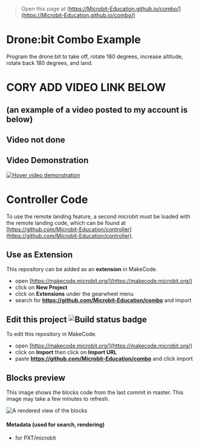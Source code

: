 
> Open this page at [https://Microbit-Education.github.io/combo/](https://Microbit-Education.github.io/combo/)

# Drone:bit Combo Example
Program the drone:bit to take off, rotate 180 degrees, increase altitude, rotate back 180 degrees, and land.

# CORY ADD VIDEO LINK BELOW
## (an example of a video posted to my account is below)
## Video not done
## Video Demonstration <!--Video embedded as image wrapped in a link-->
[![Hover video demonstration](https://img.youtube.com/vi/zqUvSMOW19Q/0.jpg)](https://youtu.be/zqUvSMOW19Q)

# Controller Code
To use the remote landing feature, a second microbit must be loaded with the remote landing code, which can be found at [https://github.com/Microbit-Education/controller](https://github.com/Microbit-Education/controller).

## Use as Extension

This repository can be added as an **extension** in MakeCode.

* open [https://makecode.microbit.org/](https://makecode.microbit.org/)
* click on **New Project**
* click on **Extensions** under the gearwheel menu
* search for **https://github.com/Microbit-Education/combo** and import

## Edit this project ![Build status badge](https://github.com/Microbit-Education/combo/workflows/MakeCode/badge.svg)

To edit this repository in MakeCode.

* open [https://makecode.microbit.org/](https://makecode.microbit.org/)
* click on **Import** then click on **Import URL**
* paste **https://github.com/Microbit-Education/combo** and click import

## Blocks preview

This image shows the blocks code from the last commit in master.
This image may take a few minutes to refresh.

![A rendered view of the blocks](https://github.com/Microbit-Education/combo/raw/master/.github/makecode/blocks.png)

#### Metadata (used for search, rendering)

* for PXT/microbit
<script src="https://makecode.com/gh-pages-embed.js"></script><script>makeCodeRender("{{ site.makecode.home_url }}", "{{ site.github.owner_name }}/{{ site.github.repository_name }}");</script>
